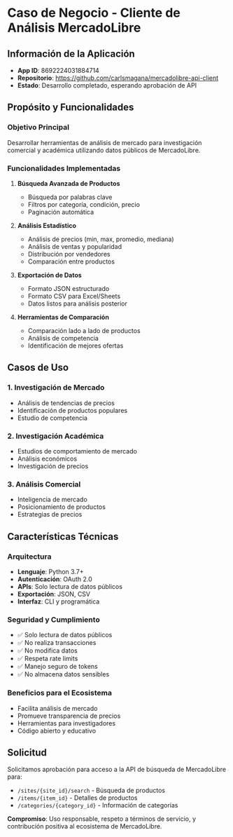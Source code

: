 # Caso de Negocio - Cliente de Análisis MercadoLibre

## Información de la Aplicación
- **App ID**: 8692224031884714
- **Repositorio**: https://github.com/carlsmagana/mercadolibre-api-client
- **Estado**: Desarrollo completado, esperando aprobación de API

## Propósito y Funcionalidades

### Objetivo Principal
Desarrollar herramientas de análisis de mercado para investigación comercial y académica utilizando datos públicos de MercadoLibre.

### Funcionalidades Implementadas
1. **Búsqueda Avanzada de Productos**
   - Búsqueda por palabras clave
   - Filtros por categoría, condición, precio
   - Paginación automática

2. **Análisis Estadístico**
   - Análisis de precios (min, max, promedio, mediana)
   - Análisis de ventas y popularidad
   - Distribución por vendedores
   - Comparación entre productos

3. **Exportación de Datos**
   - Formato JSON estructurado
   - Formato CSV para Excel/Sheets
   - Datos listos para análisis posterior

4. **Herramientas de Comparación**
   - Comparación lado a lado de productos
   - Análisis de competencia
   - Identificación de mejores ofertas

## Casos de Uso

### 1. Investigación de Mercado
- Análisis de tendencias de precios
- Identificación de productos populares
- Estudio de competencia

### 2. Investigación Académica
- Estudios de comportamiento de mercado
- Análisis económicos
- Investigación de precios

### 3. Análisis Comercial
- Inteligencia de mercado
- Posicionamiento de productos
- Estrategias de precios

## Características Técnicas

### Arquitectura
- **Lenguaje**: Python 3.7+
- **Autenticación**: OAuth 2.0
- **APIs**: Solo lectura de datos públicos
- **Exportación**: JSON, CSV
- **Interfaz**: CLI y programática

### Seguridad y Cumplimiento
- ✅ Solo lectura de datos públicos
- ✅ No realiza transacciones
- ✅ No modifica datos
- ✅ Respeta rate limits
- ✅ Manejo seguro de tokens
- ✅ No almacena datos sensibles

### Beneficios para el Ecosistema
- Facilita análisis de mercado
- Promueve transparencia de precios
- Herramientas para investigadores
- Código abierto y educativo

## Solicitud

Solicitamos aprobación para acceso a la API de búsqueda de MercadoLibre para:
- `/sites/{site_id}/search` - Búsqueda de productos
- `/items/{item_id}` - Detalles de productos
- `/categories/{category_id}` - Información de categorías

**Compromiso**: Uso responsable, respeto a términos de servicio, y contribución positiva al ecosistema de MercadoLibre.
